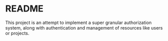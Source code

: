 # README

This project is an attempt to implement a super granular authorization system, along with authentication and management of resources like users or projects.
